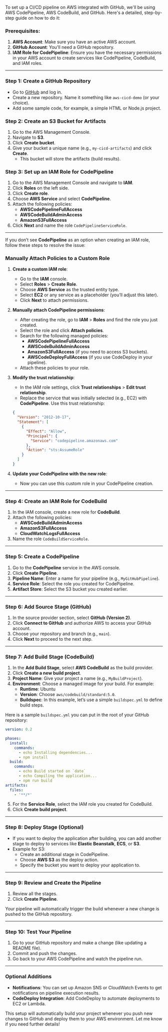 To set up a CI/CD pipeline on AWS integrated with GitHub, we'll be using AWS CodePipeline, AWS CodeBuild, and GitHub. Here's a detailed, step-by-step guide on how to do it:

### Prerequisites:
1. **AWS Account**: Make sure you have an active AWS account.
2. **GitHub Account**: You'll need a GitHub repository.
3. **IAM Role for CodePipeline**: Ensure you have the necessary permissions in your AWS account to create services like CodePipeline, CodeBuild, and IAM roles.

---

### Step 1: **Create a GitHub Repository**
- Go to [GitHub](https://github.com/) and log in.
- Create a new repository. Name it something like `aws-cicd-demo` (or your choice).
- Add some sample code, for example, a simple HTML or Node.js project.

### Step 2: **Create an S3 Bucket for Artifacts**
1. Go to the AWS Management Console.
2. Navigate to **S3**.
3. Click **Create bucket**.
4. Give your bucket a unique name (e.g., `my-cicd-artifacts`) and click **Create**.
   - This bucket will store the artifacts (build results).

### Step 3: **Set up an IAM Role for CodePipeline**
1. Go to the AWS Management Console and navigate to **IAM**.
2. Click **Roles** on the left side.
3. Click **Create role**.
4. Choose **AWS Service** and select **CodePipeline**.
5. Attach the following policies:
   - **AWSCodePipelineFullAccess**
   - **AWSCodeBuildAdminAccess**
   - **AmazonS3FullAccess**
6. Click **Next** and name the role `CodePipelineServiceRole`.

---
If you don’t see **CodePipeline** as an option when creating an IAM role, follow these steps to resolve the issue:

### Manually Attach Policies to a Custom Role
1. **Create a custom IAM role**:
   - Go to the **IAM** console.
   - Select **Roles** > **Create Role**.
   - Choose **AWS Service** as the trusted entity type.
   - Select **EC2** or any service as a placeholder (you’ll adjust this later).
   - Click **Next** to attach permissions.

2. **Manually attach CodePipeline permissions**:
   - After creating the role, go to **IAM** > **Roles** and find the role you just created.
   - Select the role and click **Attach policies**.
   - Search for the following managed policies:
     - **AWSCodePipelineFullAccess**
     - **AWSCodeBuildAdminAccess**
     - **AmazonS3FullAccess** (if you need to access S3 buckets).
     - **AWSCodeDeployFullAccess** (if you use CodeDeploy in your pipeline).
   - Attach these policies to your role.

3. **Modify the trust relationship**:
   - In the IAM role settings, click **Trust relationships** > **Edit trust relationship**.
   - Replace the service that was initially selected (e.g., EC2) with **CodePipeline**. Use this trust relationship:
   ```json
   {
     "Version": "2012-10-17",
     "Statement": [
       {
         "Effect": "Allow",
         "Principal": {
           "Service": "codepipeline.amazonaws.com"
         },
         "Action": "sts:AssumeRole"
       }
     ]
   }
   ```

4. **Update your CodePipeline with the new role**:
   - Now you can use this custom role in your CodePipeline creation.
---

### Step 4: **Create an IAM Role for CodeBuild**
1. In the IAM console, create a new role for **CodeBuild**.
2. Attach the following policies:
   - **AWSCodeBuildAdminAccess**
   - **AmazonS3FullAccess**
   - **CloudWatchLogsFullAccess**
3. Name the role `CodeBuildServiceRole`.

---

### Step 5: **Create a CodePipeline**
1. Go to the **CodePipeline** service in the AWS console.
2. Click **Create Pipeline**.
3. **Pipeline Name**: Enter a name for your pipeline (e.g., `MyGitHubPipeline`).
4. **Service Role**: Select the role you created for CodePipeline.
5. **Artifact Store**: Select the S3 bucket you created earlier.

---

### Step 6: **Add Source Stage (GitHub)**
1. In the source provider section, select **GitHub (Version 2)**.
2. Click **Connect to GitHub** and authorize AWS to access your GitHub account.
3. Choose your repository and branch (e.g., `main`).
4. Click **Next** to proceed to the next step.

---

### Step 7: **Add Build Stage (CodeBuild)**
1. In the **Add Build Stage**, select **AWS CodeBuild** as the build provider.
2. Click **Create a new build project**.
3. **Project Name**: Give your project a name (e.g., `MyBuildProject`).
4. **Environment**: Choose a managed image for your build. For example:
   - **Runtime**: Ubuntu
   - **Version**: Choose `aws/codebuild/standard:5.0`.
   - **Buildspec**: In this example, let’s use a simple `buildspec.yml` to define build steps.

Here is a sample `buildspec.yml` you can put in the root of your GitHub repository:

```yaml
version: 0.2

phases:
  install:
    commands:
      - echo Installing dependencies...
      - npm install
  build:
    commands:
      - echo Build started on `date`
      - echo Compiling the application...
      - npm run build
artifacts:
  files:
    - '**/*'
```

5. For the **Service Role**, select the IAM role you created for CodeBuild.
6. Click **Create build project**.

---

### Step 8: **Deploy Stage (Optional)**
- If you want to deploy the application after building, you can add another stage to deploy to services like **Elastic Beanstalk**, **ECS**, or **S3**.
- Example for S3:
  - Create an additional stage in CodePipeline.
  - Choose **AWS S3** as the deploy action.
  - Specify the bucket you want to deploy your application to.

---

### Step 9: **Review and Create the Pipeline**
1. Review all the stages.
2. Click **Create Pipeline**.

Your pipeline will automatically trigger the build whenever a new change is pushed to the GitHub repository.

---

### Step 10: **Test Your Pipeline**
1. Go to your GitHub repository and make a change (like updating a README file).
2. Commit and push the changes.
3. Go back to your AWS CodePipeline and watch the pipeline run.

---

### Optional Additions
- **Notifications**: You can set up Amazon SNS or CloudWatch Events to get notifications on pipeline execution results.
- **CodeDeploy Integration**: Add CodeDeploy to automate deployments to EC2 or Lambda.

This setup will automatically build your project whenever you push new changes to GitHub and deploy them to your AWS environment. Let me know if you need further details!
